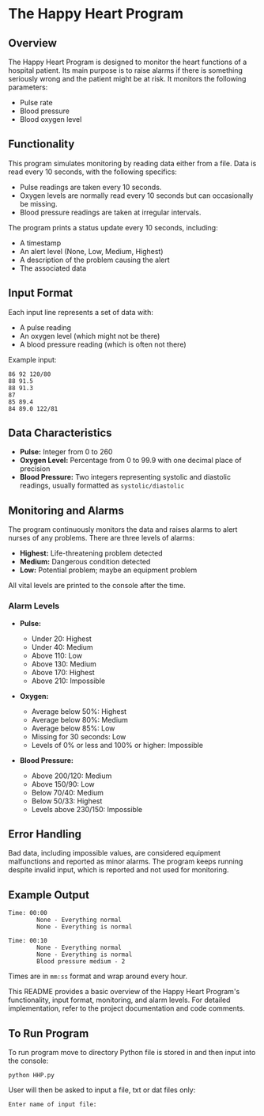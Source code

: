# The Happy Heart Program

## Overview
The Happy Heart Program is designed to monitor the heart functions of a hospital patient. Its main purpose is to raise alarms if there is something seriously wrong and the patient might be at risk. It monitors the following parameters:
- Pulse rate
- Blood pressure
- Blood oxygen level

## Functionality
This program simulates monitoring by reading data either from a file. Data is read every 10 seconds, with the following specifics:
- Pulse readings are taken every 10 seconds.
- Oxygen levels are normally read every 10 seconds but can occasionally be missing.
- Blood pressure readings are taken at irregular intervals.

The program prints a status update every 10 seconds, including:
- A timestamp
- An alert level (None, Low, Medium, Highest)
- A description of the problem causing the alert
- The associated data

## Input Format
Each input line represents a set of data with:
- A pulse reading
- An oxygen level (which might not be there)
- A blood pressure reading (which is often not there)

Example input:
```
86 92 120/80
88 91.5
88 91.3
87
85 89.4
84 89.0 122/81
```

## Data Characteristics
- **Pulse:** Integer from 0 to 260
- **Oxygen Level:** Percentage from 0 to 99.9 with one decimal place of precision
- **Blood Pressure:** Two integers representing systolic and diastolic readings, usually formatted as `systolic/diastolic`

## Monitoring and Alarms
The program continuously monitors the data and raises alarms to alert nurses of any problems. There are three levels of alarms:
- **Highest:** Life-threatening problem detected
- **Medium:** Dangerous condition detected
- **Low:** Potential problem; maybe an equipment problem

All vital levels are printed to the console after the time. 

### Alarm Levels
- **Pulse:**
  - Under 20: Highest
  - Under 40: Medium
  - Above 110: Low
  - Above 130: Medium
  - Above 170: Highest
  - Above 210: Impossible

- **Oxygen:**
  - Average below 50%: Highest
  - Average below 80%: Medium
  - Average below 85%: Low
  - Missing for 30 seconds: Low
  - Levels of 0% or less and 100% or higher: Impossible

- **Blood Pressure:**
  - Above 200/120: Medium
  - Above 150/90: Low
  - Below 70/40: Medium
  - Below 50/33: Highest
  - Levels above 230/150: Impossible

## Error Handling
Bad data, including impossible values, are considered equipment malfunctions and reported as minor alarms. The program keeps running despite invalid input, which is reported and not used for monitoring.

## Example Output
```
Time: 00:00
        None - Everything normal
        None - Everything is normal

Time: 00:10
        None - Everything normal
        None - Everything is normal
        Blood pressure medium - 2
```
Times are in `mm:ss` format and wrap around every hour.

This README provides a basic overview of the Happy Heart Program's functionality, input format, monitoring, and alarm levels. For detailed implementation, refer to the project documentation and code comments.

## To Run Program

To run program move to directory Python file is stored in and then input into the console:
```
python HHP.py
```
User will then be asked to input a file, txt or dat files only:
```
Enter name of input file:
```



